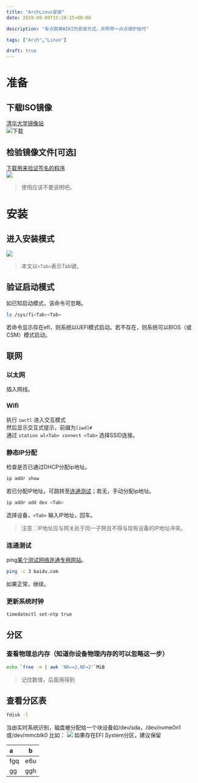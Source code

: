 ```yaml
---
title: "ArchLinux安装"
date: 2020-09-08T15:28:15+08:00

description: "有点脱离WIKI的安装方式，并附带一点点维护技巧"

tags: ["Arch","Linux"]

draft: true
---
```


# 准备  

## 下载ISO镜像

[清华大学镜像站](https://mirrors.tuna.tsinghua.edu.cn/archlinux/iso)  
![下载](https://cdn.jsdelivr.net/gh/LiHua-Official/pic/2020-09-08_18-44.png)

## 检验镜像文件[可选]  

[下载用来验证签名的程序](https://www.gnupg.org/download/index.html#sec-1-2)  
![](https://cdn.jsdelivr.net/gh/LiHua-Official/pic/2020-09-08_18-55.png)
> 使用应该不要说明吧。

# 安装

## 进入安装模式

![](https://cdn.jsdelivr.net/gh/LiHua-Official/pic/Arch%20Linux-2020-09-09-07-36-12.png)
> 本文以`<Tab>`表示Tab键。

## 验证启动模式

如已知启动模式，该命令可忽略。

```bash
ls /sys/fi<Tab><Tab>
```

若命令显示存在efi，则系统以UEFI模式启动。若不存在，则系统可以BIOS（或CSM）模式启动。

## 联网

### 以太网

插入网线。

### Wifi

执行 `iwctl` 进入交互模式  
然后显示交互式提示，前缀为`[iwd]#`  
通过 `station wl<Tab> connect <Tab>` 选择SSID连接。

### 静态IP分配  

检查是否已通过DHCP分配ip地址。

```bash
ip addr show
```

若已分配IP地址，可跳转至[连通测试](#连通测试)；若无，手动分配ip地址。  

```bash
ip addr add dev <Tab>
```

选择设备，`<Tab>` 输入IP地址，回车。  
> 注意：IP地址应与网关处于同一子网且不得与现有设备的IP地址冲突。

### 连通测试

ping[某个测试网络连通专用网站](https://baidu.com)。

```bash
ping -c 3 baidu.com
```

如果正常，继续。  

### 更新系统时钟

```bash
timedatectl set-ntp true
```

## 分区  

### 查看物理总内存（知道你设备物理内存的可以忽略这一步）

```bash
echo `free -m | awk 'NR==2,NF=2'`MiB
```

> 记住数值，后面用得到  

## 查看分区表

```bash
fdisk -l
```

当由实时系统识别，磁盘被分配给一个块设备如/dev/sda，/dev/nvme0n1或/dev/mmcblk0
比如：
![](https://cdn.jsdelivr.net/gh/LiHua-Official/pic/Arch%20Linux-2020-09-09-09-46-40.jpg)
如果存在EFI System分区，建议保留

|a|b|
| :-- | -- |
|fgq|e6u|
|gg|ggh|
